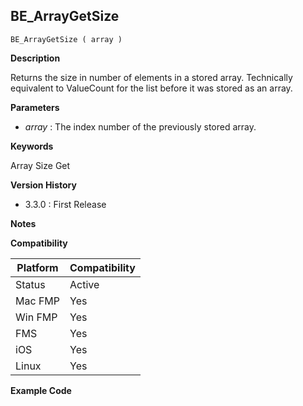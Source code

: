 ## BE_ArrayGetSize

    BE_ArrayGetSize ( array )

**Description**  

Returns the size in number of elements in a stored array.  Technically equivalent to ValueCount for the list before it was stored as an array.

**Parameters**

* *array* : The index number of the previously stored array.

**Keywords**  

Array Size Get

**Version History**

* 3.3.0 : First Release

**Notes**



**Compatibility** 

| Platform | Compatibility |
|-----------|-----------|
| Status | Active |  
| Mac FMP | Yes  |  
| Win FMP | Yes  |  
| FMS | Yes  |  
| iOS | Yes  |  
| Linux | Yes  |  

**Example Code**


